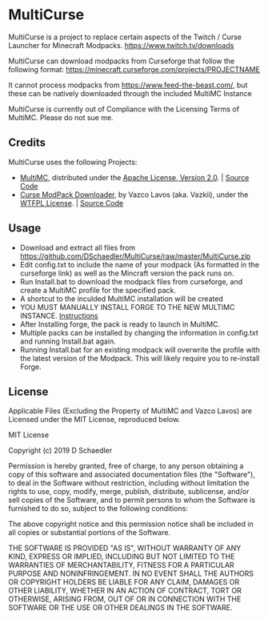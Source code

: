 # MultiCurse

MultiCurse is a project to replace certain aspects of the Twitch / Curse Launcher for Minecraft Modpacks.
https://www.twitch.tv/downloads

MultiCurse can download modpacks from Curseforge that follow the following format: https://minecraft.curseforge.com/projects/PROJECTNAME

It cannot process modpacks from https://www.feed-the-beast.com/, but these can be natively downloaded through the included MultiMC Instance

MultiCurse is currently out of Compliance with the Licensing Terms of MultiMC. Please do not sue me.

## Credits
MultiCurse uses the following Projects:
 - [MultiMC](https://multimc.org/), distributed under the [Apache License, Version 2.0](http://www.apache.org/licenses/LICENSE-2.0). |  [Source Code](https://github.com/MultiMC/MultiMC5/)
 - [Curse ModPack Downloader](https://github.com/Vazkii/CMPDL), by Vazco Lavos (aka. Vazkii), under the [WTFPL License](http://www.wtfpl.net/about/). |  [Source Code](https://github.com/Vazkii/CMPDL)

## Usage
 - Download and extract all files from https://github.com/DSchaedler/MultiCurse/raw/master/MultiCurse.zip
 - Edit config.txt to include the name of your modpack (As formatted in the curseforge link) as well as the Mincraft version the pack runs on.
 - Run Install.bat to download the modpack files from curseforge, and create a MultiMC profile for the specified pack.
 - A shortcut to the inculded MultiMC installation will be created
 - YOU MUST MANUALLY INSTALL FORGE TO THE NEW MULTIMC INSTANCE. [Instructions](https://www.reddit.com/r/feedthebeast/comments/2xlmxx/how_to_install_forge_onto_a_new_multimc_instance/cp16q3f)
 - After Installing forge, the pack is ready to launch in MultiMC.
 - Multiple packs can be installed by changing the information in config.txt and running Install.bat again.
 - Running Install.bat for an existing modpack will overwrite the profile with the latest version of the Modpack. This will likely require you to re-install Forge.
 
 ## License
Applicable Files (Excluding the Property of MultiMC and Vazco Lavos) are Licensed under the MIT License, reproduced below.

 
MIT License

Copyright (c) 2019 D Schaedler

Permission is hereby granted, free of charge, to any person obtaining a copy
of this software and associated documentation files (the "Software"), to deal
in the Software without restriction, including without limitation the rights
to use, copy, modify, merge, publish, distribute, sublicense, and/or sell
copies of the Software, and to permit persons to whom the Software is
furnished to do so, subject to the following conditions:

The above copyright notice and this permission notice shall be included in all
copies or substantial portions of the Software.

THE SOFTWARE IS PROVIDED "AS IS", WITHOUT WARRANTY OF ANY KIND, EXPRESS OR
IMPLIED, INCLUDING BUT NOT LIMITED TO THE WARRANTIES OF MERCHANTABILITY,
FITNESS FOR A PARTICULAR PURPOSE AND NONINFRINGEMENT. IN NO EVENT SHALL THE
AUTHORS OR COPYRIGHT HOLDERS BE LIABLE FOR ANY CLAIM, DAMAGES OR OTHER
LIABILITY, WHETHER IN AN ACTION OF CONTRACT, TORT OR OTHERWISE, ARISING FROM,
OUT OF OR IN CONNECTION WITH THE SOFTWARE OR THE USE OR OTHER DEALINGS IN THE
SOFTWARE.
